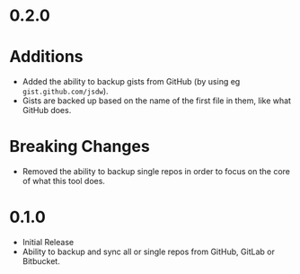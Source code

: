 # 0.2.0

# Additions

- Added the ability to backup gists from GitHub (by using eg `gist.github.com/jsdw`).
- Gists are backed up based on the name of the first file in them, like what GitHub does.

# Breaking Changes

- Removed the ability to backup single repos in order to focus on the core of what this tool does.

# 0.1.0

- Initial Release
- Ability to backup and sync all or single repos from GitHub, GitLab or Bitbucket.